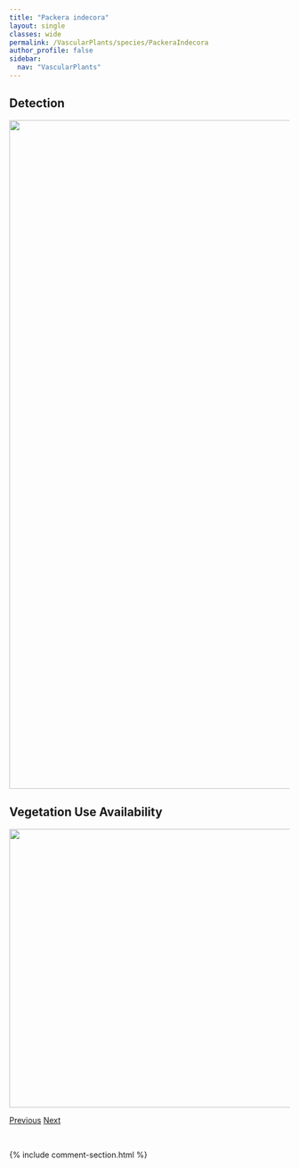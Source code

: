 ```yaml
---
title: "Packera indecora"
layout: single
classes: wide
permalink: /VascularPlants/species/PackeraIndecora
author_profile: false
sidebar:
  nav: "VascularPlants"
---
```


<h2>Detection</h2>

<a href="https://drive.google.com/uc?export=view&id=1b04dsjtgcXkXqxCOa9goFYLQan_zgFMJ">
<img src="https://drive.google.com/uc?export=view&id=1b04dsjtgcXkXqxCOa9goFYLQan_zgFMJ" height = "1200" width = "800">
</a>


<h2>Vegetation Use Availability</h2>

<a href="https://drive.google.com/uc?export=view&id=1RIFSCwo3iOBs-S6b-6aNEU7F0Z74sQHG">
<img src="https://drive.google.com/uc?export=view&id=1RIFSCwo3iOBs-S6b-6aNEU7F0Z74sQHG" height = "500" width = "1000">
</a>


<a href="/DevelopmentWebsite/VascularPlants/species/PackeraCana" class="pagination--pager" title="Packera cana">Previous</a> <a href="/DevelopmentWebsite/VascularPlants/species/PackeraPaupercula" class="pagination--pager" title="Packera paupercula">Next</a>

<p>&nbsp;</p>

{% include comment-section.html %}
